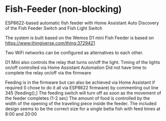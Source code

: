 # Fish-Feeder (non-blocking)
ESP8622-based automatic fish feeder with Home Assistant Auto Discovery of the Fish Feeder Switch and Fish Light Switch

The system is built based on the Wemos D1 mini
Fish Feeder is based on https://www.thingiverse.com/thing:3729421

Two WiFi networks can be configured as alternatives to each other.

D1 Mini also controls the relay that turns on/off the light. Timing of the lights on/off controlled via Home Assistant Automation
Did not have time to complete the relay on/off via the firmware

Feeding is in the firmware but can also be achieved via Home Assistant if required (I chose to do it all via ESP8622 firmware) by commenting out line 345 [feeding();]
The feeding switch will turn off as soon as the movement of the feeder completes (1-2 sec)
The amount of food is controlled by the width of the opening of the traveling piece inside the feeder.
The included design seems to be the correct size for a single betta fish with feed times at 8:00 and 20:00
